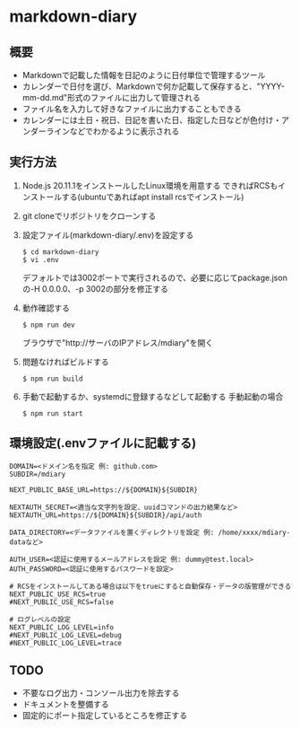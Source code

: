 markdown-diary
=====
概要
-----
*   Markdownで記載した情報を日記のように日付単位で管理するツール
*   カレンダーで日付を選び、Markdownで何か記載して保存すると、"YYYY-mm-dd.md"形式のファイルに出力して管理される
*   ファイル名を入力して好きなファイルに出力することもできる
*   カレンダーには土日・祝日、日記を書いた日、指定した日などが色付け・アンダーラインなどでわかるように表示される

実行方法
-----
1.  Node.js 20.11.1をインストールしたLinux環境を用意する
    できればRCSもインストールする(ubuntuであればapt install rcsでインストール)
2.  git cloneでリポジトリをクローンする
3.  設定ファイル(markdown-diary/.env)を設定する
    ```
    $ cd markdown-diary
    $ vi .env
    ```
    デフォルトでは3002ポートで実行されるので、必要に応じてpackage.jsonの-H 0.0.0.0、-p 3002の部分を修正する
    
4.  動作確認する
    ```
    $ npm run dev
    ```
    ブラウザで"http://サーバのIPアドレス/mdiary"を開く

5.  問題なければビルドする
    ```
    $ npm run build
    ```

6.  手動で起動するか、systemdに登録するなどして起動する
    手動起動の場合
    ```
    $ npm run start
    ```

環境設定(.envファイルに記載する)
-----
```
DOMAIN=<ドメイン名を指定 例: github.com>
SUBDIR=/mdiary

NEXT_PUBLIC_BASE_URL=https://${DOMAIN}${SUBDIR}

NEXTAUTH_SECRET=<適当な文字列を設定、uuidコマンドの出力結果など>
NEXTAUTH_URL=https://${DOMAIN}${SUBDIR}/api/auth

DATA_DIRECTORY=<データファイルを置くディレクトリを設定 例: /home/xxxx/mdiary-dataなど>

AUTH_USER=<認証に使用するメールアドレスを設定 例: dummy@test.local>
AUTH_PASSWORD=<認証に使用するパスワードを設定>

# RCSをインストールしてある場合は以下をtrueにすると自動保存・データの版管理ができる
NEXT_PUBLIC_USE_RCS=true
#NEXT_PUBLIC_USE_RCS=false

# ログレベルの設定
NEXT_PUBLIC_LOG_LEVEL=info
#NEXT_PUBLIC_LOG_LEVEL=debug
#NEXT_PUBLIC_LOG_LEVEL=trace
```

TODO
-----
*   不要なログ出力・コンソール出力を除去する
*   ドキュメントを整備する
*   固定的にポート指定しているところを修正する
